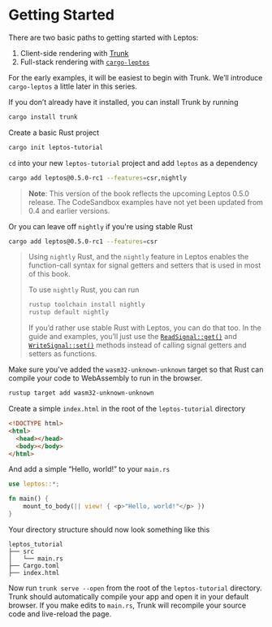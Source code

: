 # Getting Started

There are two basic paths to getting started with Leptos:

1. Client-side rendering with [Trunk](https://trunkrs.dev/)
2. Full-stack rendering with [`cargo-leptos`](https://github.com/leptos-rs/cargo-leptos)

For the early examples, it will be easiest to begin with Trunk. We’ll introduce
`cargo-leptos` a little later in this series.

If you don’t already have it installed, you can install Trunk by running

```bash
cargo install trunk
```

Create a basic Rust project

```bash
cargo init leptos-tutorial
```

`cd` into your new `leptos-tutorial` project and add `leptos` as a dependency

```bash
cargo add leptos@0.5.0-rc1 --features=csr,nightly
```

> **Note**: This version of the book reflects the upcoming Leptos 0.5.0 release. The CodeSandbox examples have not yet been updated from 0.4 and earlier versions.

Or you can leave off `nightly` if you're using stable Rust

```bash
cargo add leptos@0.5.0-rc1 --features=csr
```

> Using `nightly` Rust, and the `nightly` feature in Leptos enables the function-call syntax for signal getters and setters that is used in most of this book.
>
> To use `nightly` Rust, you can run
>
> ```bash
> rustup toolchain install nightly
> rustup default nightly
> ```
>
> If you’d rather use stable Rust with Leptos, you can do that too. In the guide and examples, you’ll just use the [`ReadSignal::get()`](https://docs.rs/leptos/latest/leptos/struct.ReadSignal.html#impl-SignalGet%3CT%3E-for-ReadSignal%3CT%3E) and [`WriteSignal::set()`](https://docs.rs/leptos/latest/leptos/struct.WriteSignal.html#impl-SignalGet%3CT%3E-for-ReadSignal%3CT%3E) methods instead of calling signal getters and setters as functions.

Make sure you've added the `wasm32-unknown-unknown` target so that Rust can compile your code to WebAssembly to run in the browser.

```bash
rustup target add wasm32-unknown-unknown
```

Create a simple `index.html` in the root of the `leptos-tutorial` directory

```html
<!DOCTYPE html>
<html>
  <head></head>
  <body></body>
</html>
```

And add a simple “Hello, world!” to your `main.rs`

```rust
use leptos::*;

fn main() {
    mount_to_body(|| view! { <p>"Hello, world!"</p> })
}
```

Your directory structure should now look something like this

```
leptos_tutorial
├── src
│   └── main.rs
├── Cargo.toml
├── index.html
```

Now run `trunk serve --open` from the root of the `leptos-tutorial` directory.
Trunk should automatically compile your app and open it in your default browser.
If you make edits to `main.rs`, Trunk will recompile your source code and
live-reload the page.
